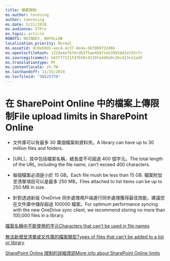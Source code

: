 ```yaml
---
title: 檔案限制
ms.author: toresing
author: tomresing
ms.date: 5/21/2018
ms.audience: ITPro
ms.topic: article
ROBOTS: NOINDEX, NOFOLLOW
localization_priority: Normal
ms.assetid: dc0eb9d1-aec4-4c37-8e4a-b67089f3246b
ms.openlocfilehash: 122da4ef674cdb2f5ae4b8f1eb3991bd2a7d2cfc
ms.sourcegitcommit: b43f77221f47b50c41197a448a9c26c423ce1ad5
ms.translationtype: MT
ms.contentlocale: zh-TW
ms.lasthandoff: 11/15/2019
ms.locfileid: "36525770"
---
```

# <a name="file-upload-limits-in-sharepoint-online"></a><span data-ttu-id="e72b1-102">在 SharePoint Online 中的檔案上傳限制</span><span class="sxs-lookup"><span data-stu-id="e72b1-102">File upload limits in SharePoint Online</span></span>

- <span data-ttu-id="e72b1-103">文件庫可以有最多 30 萬個檔案和資料夾。</span><span class="sxs-lookup"><span data-stu-id="e72b1-103">A library can have up to 30 million files and folders.</span></span>
    
- <span data-ttu-id="e72b1-104">[URL]，其中包括檔案名稱，總長度不可超過 400 個字元。</span><span class="sxs-lookup"><span data-stu-id="e72b1-104">The total length of the URL, including the file name, can't exceed 400 characters.</span></span>
    
- <span data-ttu-id="e72b1-105">每個檔案必須是小於 15 GB。</span><span class="sxs-lookup"><span data-stu-id="e72b1-105">Each file mush be less than 15 GB.</span></span> <span data-ttu-id="e72b1-106">檔案附加至清單項目可以是最多 250 MB。</span><span class="sxs-lookup"><span data-stu-id="e72b1-106">Files attached to list items can be up to 250 MB in size.</span></span>
    
- <span data-ttu-id="e72b1-107">針對透過新版 OneDrive 同步處理用戶端進行同步處理獲得最佳效能，建議您在文件庫中儲存超過 100000 檔案。</span><span class="sxs-lookup"><span data-stu-id="e72b1-107">For optimum performance syncing with the new OneDrive sync client, we recommend storing no more than 100,000 files in a library.</span></span> 
    
[<span data-ttu-id="e72b1-108">檔案名稱中不能使用的字元</span><span class="sxs-lookup"><span data-stu-id="e72b1-108">Characters that can't be used in file names</span></span>](https://go.microsoft.com/fwlink/?linkid=866430)
  
[<span data-ttu-id="e72b1-109">無法新增至清單或文件庫的檔案類型</span><span class="sxs-lookup"><span data-stu-id="e72b1-109">Types of files that can't be added to a list or library</span></span>](https://go.microsoft.com/fwlink/?linkid=273757)
  
[<span data-ttu-id="e72b1-110">SharePoint Online 限制的詳細資訊</span><span class="sxs-lookup"><span data-stu-id="e72b1-110">More info about SharePoint Online limits</span></span>](https://go.microsoft.com/fwlink/?linkid=271273)
  

